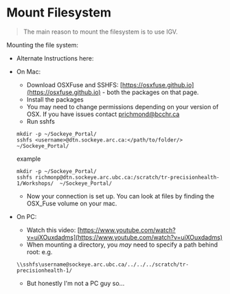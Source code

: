 # Mount Filesystem

> The main reason to mount the filesystem is to use IGV.


Mounting the file system:
- Alternate Instructions here:


- On Mac:
	- Download OSXFuse and SSHFS: [https://osxfuse.github.io](https://osxfuse.github.io) - both the packages on that page.
	- Install the packages
	- You may need to change permissions depending on your version of OSX. If you have issues contact prichmond@bcchr.ca
	- Run sshfs
	```
	mkdir -p ~/Sockeye_Portal/
	sshfs <username>@dtn.sockeye.arc.ca:</path/to/folder/> ~/Sockeye_Portal/
	```
	example
	```
	mkdir -p ~/Sockeye_Portal/
	sshfs richmonp@dtn.sockeye.arc.ubc.ca:/scratch/tr-precisionhealth-1/Workshops/  ~/Sockeye_Portal/
	```

	- Now your connection is set up. You can look at files by finding the OSX_Fuse volume on your mac. 

- On PC:
	- Watch this video: [https://www.youtube.com/watch?v=uiXOuxdadms](https://www.youtube.com/watch?v=uiXOuxdadms)
	- When mounting a directory, you *may* need to specify a path behind root: e.g.
	``` 
	\\sshfs\username@sockeye.arc.ubc.ca/../../../scratch/tr-precisionhealth-1/
	```
	- But honestly I'm not a PC guy so...


	
